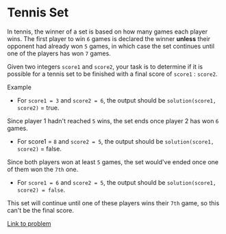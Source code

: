 # Tennis Set

In tennis, the winner of a set is based on how many games each player wins. The first player to win `6` games is declared the winner **unless** their opponent had already won `5` games, in which case the set continues until one of the players has won `7` games.

Given two integers `score1` and `score2`, your task is to determine if it is possible for a tennis set to be finished with a final score of `score1` : `score2`.

Example

* For `score1 = 3` and `score2 = 6`, the output should be `solution(score1, score2)` = true.

Since player 1 hadn't reached `5` wins, the set ends once player 2 has won `6` games.

* For score1 = `8` and `score2 = 5`, the output should be `solution(score1, score2)` = false.

Since both players won at least `5` games, the set would've ended once one of them won the `7th` one.

* For `score1 = 6` and `score2 = 5`, the output should be `solution(score1, score2) = false`.

This set will continue until one of these players wins their `7th` game, so this can't be the final score.

[Link to problem](https://app.codesignal.com/arcade/code-arcade/at-the-crossroads/7jaup9HprdJno2diw)